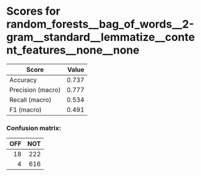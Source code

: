 # Scores for random_forests__bag_of_words__2-gram__standard__lemmatize__content_features__none__none
|      Score      |Value|
|-----------------|----:|
|Accuracy         |0.737|
|Precision (macro)|0.777|
|Recall (macro)   |0.534|
|F1 (macro)       |0.491|

### Confusion matrix:
|OFF|NOT|
|--:|--:|
| 18|222|
|  4|616|
